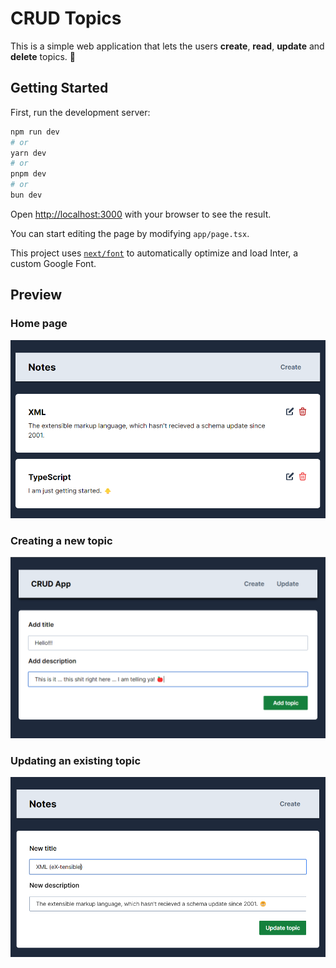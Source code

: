 # CRUD Topics

This is a simple web application that lets the users **create**, **read**, **update** and **delete** topics. 📝

## Getting Started

First, run the development server:

```bash
npm run dev
# or
yarn dev
# or
pnpm dev
# or
bun dev
```

Open [http://localhost:3000](http://localhost:3000) with your browser to see the result.

You can start editing the page by modifying `app/page.tsx`.

This project uses [`next/font`](https://nextjs.org/docs/basic-features/font-optimization) to automatically optimize and load Inter, a custom Google Font.

## Preview

### Home page
![Home](./public/images/home.png)

### Creating a new topic
![Create new note](./public/images/createNote.png)

### Updating an existing topic
![Update existing note](./public/images/updateNote.png)